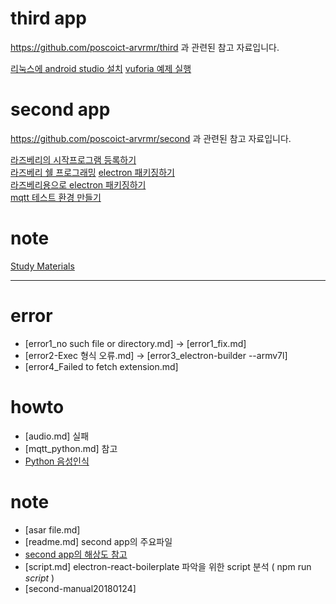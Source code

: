 # third app

https://github.com/poscoict-arvrmr/third 과 관련된 참고 자료입니다. 

[리눅스에 android studio 설치](https://poscoict-arvrmr.github.io/docs/note/android%20studio.html)
[vuforia 예제 실행](https://poscoict-arvrmr.github.io/docs/note/vuforia.html)


# second app

https://github.com/poscoict-arvrmr/second 과 관련된 참고 자료입니다. 

[라즈베리의 시작프로그램 등록하기](https://poscoict-arvrmr.github.io/docs/howto/autostart.html)  
[라즈베리 쉘 프로그래밍](https://poscoict-arvrmr.github.io/docs/howto/autostart_shell.html)
[electron 패키징하기](https://poscoict-arvrmr.github.io/docs/howto/packaging.html)  
[라즈베리용으로 electron 패키징하기](https://poscoict-arvrmr.github.io/docs/howto/packaging_armv7l.html)  
[mqtt 테스트 환경 만들기](https://poscoict-arvrmr.github.io/docs/howto/mqtt_mosca.html)  

# note

[Study Materials](https://poscoict-arvrmr.github.io/docs/note/study_materials.html)

---

# error
* [error1_no such file or directory.md] -> [error1_fix.md]
* [error2-Exec 형식 오류.md] -> [error3_electron-builder --armv7l]
* [error4_Failed to fetch extension.md]

# howto

* [audio.md] 실패
* [mqtt_python.md] 참고
* [Python 음성인식](https://poscoict-arvrmr.github.io/docs/howto/py-speechrecognition.html)

# note

* [asar file.md]
* [readme.md] second app의 주요파일
* [second app의 해상도 참고](https://poscoict-arvrmr.github.io/docs/note/resolution.html)
* [script.md] electron-react-boilerplate 파악을 위한 script 분석 ( npm run <i>script</i> )
* [second-manual20180124]